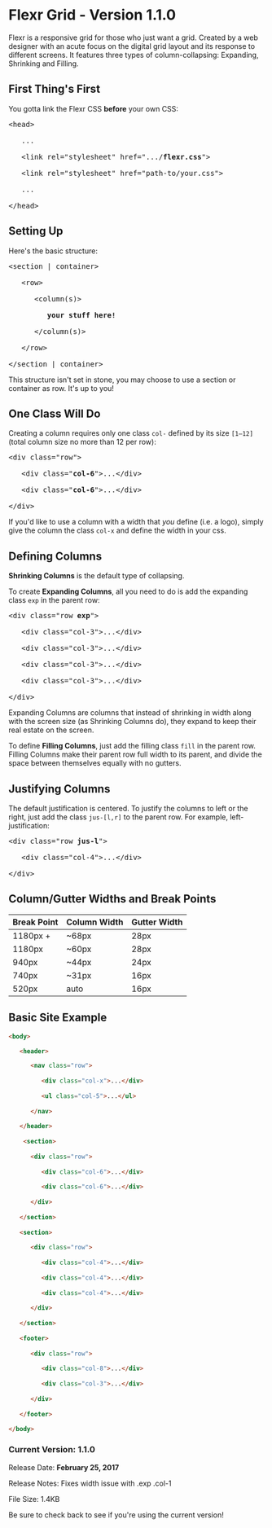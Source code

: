 # Flexr Grid - Version 1.1.0

Flexr is a responsive grid for those who just want a grid. Created by a web designer with an acute focus on the digital grid layout and its response to different screens. It features three types of column-collapsing: Expanding, Shrinking and Filling.


## First Thing's First

You gotta link the Flexr CSS **before** your own CSS:

<pre>&lt;head&gt;

   ...

   &lt;link rel="stylesheet" href=".../<b>flexr.css</b>"&gt;

   &lt;link rel="stylesheet" href="path-to/your.css"&gt;
   
   ...

&lt;/head&gt;</pre>


## Setting Up

Here's the basic structure:

<pre>&lt;section | container&gt;

   &lt;row&gt;
   
      &lt;column(s)&gt;
      
         <b>your stuff here!</b>
      
      &lt;/column(s)&gt;

   &lt;/row&gt;

&lt;/section | container&gt;</pre>

This structure isn't set in stone, you may choose to use a section or container as row. It's up to you!


## One Class Will Do

Creating a column requires only one class <code>col-</code> defined by its size <code>[1&ndash;12]</code> (total column size no more than 12 per row):

<pre>&lt;div class="row"&gt;

   &lt;div class="<b>col-6</b>"&gt;...&lt;/div&gt;

   &lt;div class="<b>col-6</b>"&gt;...&lt;/div&gt;

&lt;/div&gt;</pre>

If you'd like to use a column with a width that <i>you</i> define (i.e. a logo), simply give the column the class <code>col-x</code> and define the width in your css.


## Defining Columns

**Shrinking Columns** is the default type of collapsing.

To create **Expanding Columns**, all you need to do is add the expanding class <code>exp</code> in the parent row:

<pre>&lt;div class="row <b>exp</b>"&gt;

   &lt;div class="col-3"&gt;...&lt;/div&gt;

   &lt;div class="col-3"&gt;...&lt;/div&gt;

   &lt;div class="col-3"&gt;...&lt;/div&gt;

   &lt;div class="col-3"&gt;...&lt;/div&gt;

&lt;/div&gt;</pre>

Expanding Columns are columns that instead of shrinking in width along with the screen size (as Shrinking Columns do), they expand to keep their real estate on the screen.

To define **Filling Columns**, just add the filling class <code>fill</code> in the parent row. Filling Columns make their parent row full width to its parent, and divide the space between themselves equally with no gutters.


## Justifying Columns

The default justification is centered. To justify the columns to left or the right, just add the class <code>jus-[l,r]</code> to the parent row. For example, left-justification:

<pre>&lt;div class="row <b>jus-l</b>"&gt;

   &lt;div class="col-4"&gt;...&lt;/div&gt;

&lt;/div&gt;</pre>


## Column/Gutter Widths and Break Points

Break Point|Column Width|Gutter Width
---|---|---
1180px +|~68px|28px
1180px|~60px|28px
940px|~44px|24px
740px|~31px|16px
520px|auto|16px


## Basic Site Example

```html
<body>

   <header>

      <nav class="row">
      
         <div class="col-x">...</div>
         
         <ul class="col-5">...</ul>
   
      </nav>
   
   </header>
   
    <section>
   
      <div class="row">
      
         <div class="col-6">...</div>
         
         <div class="col-6">...</div>
      
      </div>
   
   </section>
   
   <section>
   
      <div class="row">
      
         <div class="col-4">...</div>
         
         <div class="col-4">...</div>
         
         <div class="col-4">...</div>
      
      </div>
   
   </section>
   
   <footer>
   
      <div class="row">
      
         <div class="col-8">...</div>
         
         <div class="col-3">...</div>
      
      </div>
   
   </footer>

</body>
```


### Current Version: 1.1.0

Release Date: **February 25, 2017**

Release Notes: Fixes width issue with .exp .col-1

File Size: 1.4KB


                
Be sure to check back to see if you're using the current version!

